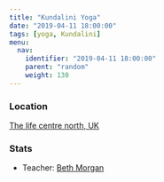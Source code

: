 ```yaml
---
title: "Kundalini Yoga"
date: "2019-04-11 18:00:00"
tags: [yoga, Kundalini]
menu:
  nav:
    identifier: "2019-04-11 18:00:00"
    parent: "random"
    weight: 130
---
```


### Location

[The life centre north, UK](http://www.thelifecentrenorth.com)

### Stats

- Teacher: [Beth Morgan](http://www.thelifecentrenorth.com/teachers/beth-morgan)
